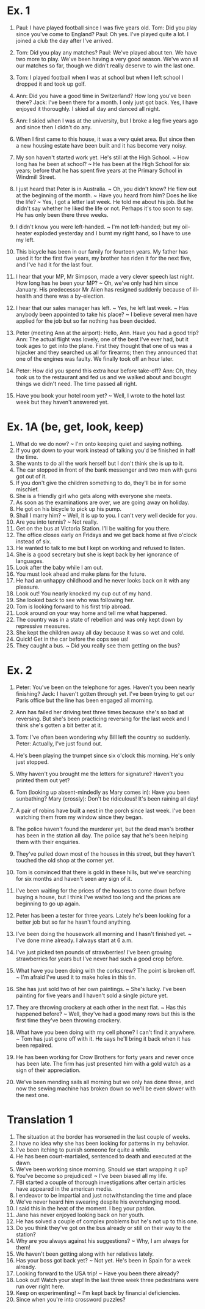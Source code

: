# Ex. 1

1. Paul: I have played football since I was five years old.
   Tom: Did you play since you've come to England?
   Paul: Oh yes. I've played quite a lot. I joined a club the day after I've arrived.

2. Tom: Did you play any matches?
   Paul: We've played about ten. We have two more to play. We've been having a very good season.
   We've won all our matches so far, though we didn't really deserve to win the last one.

3. Tom: I played football when I was at school but when I left school I dropped it and took up golf.

4. Ann: Did you have a good time in Switzerland? How long you've been there?
   Jack: I've been there for a month. I only just got back. Yes, I have enjoyed it thoroughly. I skied all day
   and danced all night.

5. Ann: I skied when I was at the university, but I broke a leg five years ago and since then I didn't do any.

6. When I first came to this house, it was a very quiet area. But since then a new housing estate have been built
   and it has become very noisy.

7. My son haven't started work yet. He's still at the High School.
   ~ How long has he been at school?
   ~ He has been at the High School for six years; before that he has spent five years at the Primary School
     in Windmill Street.

8. I just heard that Peter is in Australia.
   ~ Oh, you didn't know? He flew out at the beginning of the month.
   ~ Have you heard from him? Does he like the life?
   ~ Yes, I got a letter last week. He told me about his job. But he didn't say whether he liked the life or not.
      Perhaps it's too soon to say. He has only been there three weeks.

9. I didn't know you were left-handed.
   ~ I'm not left-handed; but my oil-heater exploded yesterday and I burnt my right hand, so I have to use my left.

10. This bicycle has been in our family for fourteen years. My father has used it for the first five years,
    my brother has riden it for the next five, and I've had it for the last four.

11. I hear that your MP, Mr Simpson, made a very clever speech last night. How long has he been your MP?
    ~ Oh, we've only had him since January. His predecessor Mr Alien has resigned suddenly
      because of ill-health and there was a by-election.

12. I hear that our sales manager has left.
    ~ Yes, he left last week.
    ~ Has anybody been appointed to take his place?
    ~ I believe several men have applied for the job but so far nothing has been decided.

13. Peter (meeting Ann at the airport): Hello, Ann. Have you had a good trip?
    Ann: The actual flight was lovely, one of the best I've ever had, but it took ages to get into the plane.
    First they thought that one of us was a hijacker and they searched us all for firearms;
    then they announced that one of the engines was faulty. We finally took off an hour later.

14. Peter: How did you spend this extra hour before take-off?
    Ann: Oh, they took us to the restaurant and fed us and we walked about and bought things we didn't need.
    The time passed all right.

15. Have you book your hotel room yet?
    ~ Well, I wrote to the hotel last week but they haven't answered yet.

# Ex. 1A (be, get, look, keep)

1. What do we do now? ~ I'm onto keeping quiet and saying nothing.
2. If you got down to your work instead of talking you'd be finished in half the time.
3. She wants to do all the work herself but I don't think she is up to it.
4. The car stopped in front of the bank messenger and two men with guns got out of it.
5. If you don't give the children something to do, they'll be in for some mischief.
6. She is a friendly girl who gets along with everyone she meets.
7. As soon as the examinations are over, we are going away on holiday.
8. He got on his bicycle to pick up his pump.
9. Shall I marry him? ~ Well, it is up to you. I can't very well decide for you.
10. Are you into tennis? ~ Not really.
11. Get on the bus at Victoria Station. I’ll be waiting for you there.
12. The office closes early on Fridays and we get back home at five o'clock instead of six.
13. He wanted to talk to me but I kept on working and refused to listen.
14. She is a good secretary but she is kept back by her ignorance of languages.
15. Look after the baby while I am out.
16. You must look ahead and make plans for the future.
17. He had an unhappy childhood and he never looks back on it with any pleasure.
18. Look out! You nearly knocked my cup out of my hand.
19. She looked back to see who was following her.
20. Tom is looking forward to his first trip abroad.
21. Look around on your way home and tell me what happened.
22. The country was in a state of rebellion and was only kept down by repressive measures.
23. She kept the children away all day because it was so wet and cold.
24. Quick! Get in the car before the cops see us!
25. They caught a bus. ~ Did you really see them getting on the bus?

# Ex. 2

1. Peter: You've been on the telephone for ages. Haven't you been nearly finishing?
   Jack: I haven't gotten through yet. I've been trying to get our Paris office but the line has been engaged all morning.

2. Ann has failed her driving test three times because she's so bad at reversing.
   But she's been practicing reversing for the last week and I think she's gotten a bit better at it.

3. Tom: I've often been wondering why Bill left the country so suddenly.
   Peter: Actually, I've just found out.

4. He's been playing the trumpet since six o'clock this morning. He's only just stopped.

5. Why haven't you brought me the letters for signature? Haven't you printed them out yet?

6. Tom (looking up absent-mindedly as Mary comes in): Have you been sunbathing?
   Mary (crossly): Don't be ridiculous! It's been raining all day!

7. A pair of robins have built a nest in the porch since last week. I've been watching them from my window since they began.

8. The police haven't found the murderer yet, but the dead man's brother has been in the station all day.
   The police say that he's been helping them with their enquiries.

9. They've pulled down most of the houses in this street, but they haven't touched the old shop at the corner yet.

10. Tom is convinced that there is gold in these hills, but we've searching for six months and haven't seen any sign of it.

11. I've been waiting for the prices of the houses to come down before buying a house,
    but I think I've waited too long and the prices are beginning to go up again.

12. Peter has been a tester for three years. Lately he's been looking for a better job but so far he hasn't found anything.

13. I've been doing the housework all morning and I hasn't finished yet.
    ~ I've done mine already. I always start at 6 a.m.

14. I've just picked ten pounds of strawberries! I've been growing strawberries for years
    but I've never had such a good crop before.

15. What have you been doing with the corkscrew? The point is broken off.
    ~ I'm afraid I've used it to make holes in this tin.

16. She has just sold two of her own paintings.
    ~ She's lucky. I've been painting for five years and I haven't sold a single picture yet.

17. They are throwing crockery at each other in the next flat.
    ~ Has this happened before?
    ~ Well, they've had a good many rows but this is the first time they've been throwing crockery.

18. What have you been doing with my cell phone? I can't find it anywhere.
    ~ Tom has just gone off with it. He says he'll bring it back when it has been repaired.

19. He has been working for Crow Brothers for forty years and never once has been late.
    The firm has just presented him with a gold watch as a sign of their appreciation.

20. We've been mending sails all morning but we only has done three,
    and now the sewing machine has broken down so we'll be even slower with the next one.

# Translation 1

1. The situation at the border has worsened in the last couple of weeks.
2. I have no idea why she has been looking for patterns in my behavior.
3. I've been itching to punish someone for quite a while.
4. He has been court-martialed, sentenced to death and executed at the dawn.
5. We've been working since morning. Should we start wrapping it up?
6. You've become so prejudiced!
   ~ I've been biased all my life.
7. FBI started a couple of thorough investigations after certain articles have appeared in the american media.
8. I endeavor to be impartial and just notwithstanding the time and place
9. We've never heard him swearing despite his everchanging mood.
10. I said this in the heat of the moment. I beg your pardon.
11. Jane has never enjoyed looking back on her youth.
12. He has solved a couple of complex problems but he's not up to this one.
13. Do you think they've got on the bus already or still on their way to the station?
14. Why are you always against his suggestions?
    ~ Why, I am always for them!
15. We haven't been getting along with her relatives lately.
16. Has your boss got back yet?
    ~ Not yet. He's been in Spain for a week already.
17. Looking forward to the USA trip!
    ~ Have you been there already?
18. Look out! Watch your step! In the last three week three pedestrians were run over right here.
19. Keep on experimenting!
    ~ I'm kept back by financial deficiencies.
20. Since when you're into crossword puzzles?

